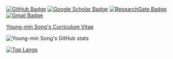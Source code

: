 [![GitHub Badge](https://img.shields.io/github/followers/SonginCV?style=social)](https://github.com/SonginCV)
[![Google Scholar Badge](https://img.shields.io/badge/Google-Scholar-lightgrey)](https://scholar.google.com/citations?user=m43cDNkAAAAJ&hl=ko)
[![ResearchGate Badge](https://img.shields.io/badge/Research-Gate-9cf)](https://www.researchgate.net/profile/Young-Min-Song)
[![Gmail Badge](https://img.shields.io/badge/Gmail-d14836?style=flat-square&logo=Gmail&logoColor=white&link=mailto:ssongymin@gmail.com)](mailto:ssongymin@gmail.com)

[Young-min Song's Curriculum Vitae](https://drive.google.com/file/d/158sEuJ9PW9kAClD0NeyZVaJEuIOpolbu/view)

![Young-min Song's GitHub stats](https://github-readme-stats.vercel.app/api?username=SonginCV&theme=city_lights&show_icons=true?count_private=true)

[![Top Langs](https://github-readme-stats.vercel.app/api/top-langs/?username=SonginCV&layout=compact&theme=city_lights)](https://github.com/anuraghazra/github-readme-stats)
